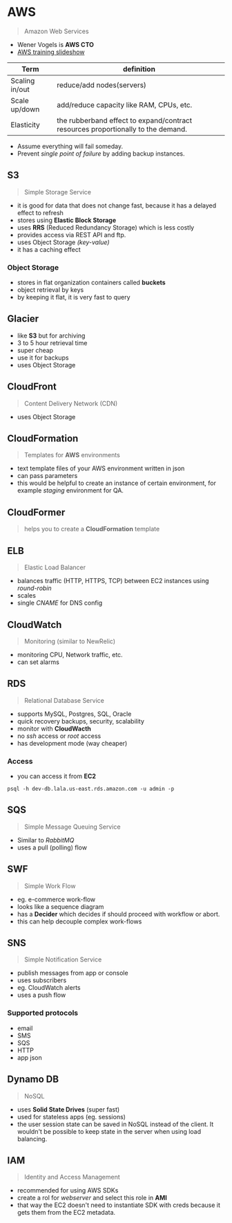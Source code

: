 # AWS

> Amazon Web Services

- Wener Vogels is **AWS CTO**
- [AWS training slideshow](http://www.slideshare.net/secret/nGIeHZOa86I7sA)

Term | definition
---------- | --------
Scaling in/out | reduce/add nodes(servers)
Scale up/down | add/reduce capacity like RAM, CPUs, etc.
Elasticity | the rubberband effect to expand/contract resources proportionally to the demand.

- Assume everything will fail someday.
- Prevent *single point of failure* by adding backup instances.

## S3

> Simple Storage Service

- it is good for data that does not change fast, because it has a delayed effect to refresh
- stores using **Elastic Block Storage**
- uses **RRS** (Reduced Redundancy Storage) which is less costly
- provides access via REST API and ftp.
- uses Object Storage *(key-value)*
- it has a caching effect

### Object Storage

- stores in flat organization containers called **buckets**
- object retrieval by keys
- by keeping it flat, it is very fast to query

## Glacier

- like **S3** but for archiving
- 3 to 5 hour retrieval time
- super cheap
- use it for backups 
- uses Object Storage

## CloudFront

> Content Delivery Network (CDN)

- uses Object Storage



## CloudFormation

> Templates for **AWS** environments

- text template files of your AWS environment written in json
- can pass parameters
- this would be helpful to create an instance of certain environment, for example *staging* environment for QA.

## CloudFormer

> helps you to create a **CloudFormation** template


## ELB
> Elastic Load Balancer

- balances traffic (HTTP, HTTPS, TCP) between EC2 instances using *round-robin*
- scales
- single *CNAME* for DNS config

## CloudWatch

> Monitoring (similar to NewRelic)

- monitoring CPU, Network traffic, etc.
- can set alarms

## RDS

> Relational Database Service

- supports MySQL, Postgres, SQL, Oracle
- quick recovery backups, security, scalability
- monitor with **CloudWacth**
- no *ssh* access or *root* access
- has development mode (way cheaper)

### Access
- you can access it from **EC2** 

`psql -h dev-db.lala.us-east.rds.amazon.com -u admin -p`

## SQS

> Simple Message Queuing Service

- Similar to *RabbitMQ*
- uses a pull (polling) flow

## SWF
> Simple Work Flow

- eg. e-commerce work-flow
- looks like a sequence diagram
- has a **Decider** which decides if should proceed with workflow or abort.
- this can help decouple complex work-flows

## SNS
> Simple Notification Service

- publish messages from app or console
- uses subscribers
- eg. CloudWatch alerts
- uses a push flow

### Supported protocols

- email
- SMS
- SQS
- HTTP
- app json


## Dynamo DB
> NoSQL

- uses **Solid State Drives** (super fast)
- used for stateless apps (eg. sessions)
- the user session state can be saved in NoSQL instead of the client. It wouldn't be possible to keep state in the server when using load balancing.


## IAM
> Identity and Access Management

- recommended for using AWS SDKs
- create a rol for *webserver* and select this role in **AMI**
- that way the EC2 doesn't need to instantiate SDK with creds because it gets them from the EC2 metadata.